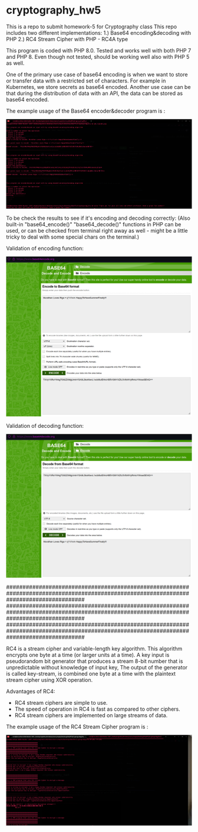 # cryptography_hw5
This is a repo to submit homework-5 for Cryptography class
This repo includes two different implementations:
1.) Base64 encoding&decoding with PHP
2.) RC4 Stream Cipher with PHP - RC4A type



This program is coded with PHP 8.0. Tested and works well with both PHP 7 and PHP 8. Even though not tested, should be working well also with PHP 5 as well.


One of the primary use case of base64 encoding is when we want to store or transfer data with a restricted set of characters. For example in Kubernetes, we store secrets as base64 encoded. Another use case can be that during the distribution of data with an API, the data can be stored as base64 encoded.


The example usage of the Base64 encoder&decoder program is :

![alt text](https://github.com/maytekin/cryptography_hw5/blob/main/sc-1.png?raw=true)


To be check the results to see if it's encoding and decoding correctly: (Also built-in "base64_encode()" "base64_decode()" functions in PHP can be used, or can be checked from terminal right away as well - might be a little tricky to deal with some special chars on the terminal.)

Validation of encoding function:

![alt text](https://github.com/maytekin/cryptography_hw5/blob/main/proof_encode.png?raw=true)

Validation of decoding function:

![alt text](https://github.com/maytekin/cryptography_hw5/blob/main/proof_decode.png?raw=true)

########################################################################################################################################
########################################################################################################################################
########################################################################################################################################

RC4 is a stream cipher and variable-length key algorithm. This algorithm encrypts one byte at a time (or larger units at a time).
A key input is pseudorandom bit generator that produces a stream 8-bit number that is unpredictable without knowledge of input key, The output of the generator is called key-stream, is combined one byte at a time with the plaintext stream cipher using XOR operation.

Advantages of RC4:

- RC4 stream ciphers are simple to use.
- The speed of operation in RC4 is fast as compared to other ciphers.
- RC4 stream ciphers are implemented on large streams of data.

The example usage of the RC4 Stream Cipher program is :

![alt text](https://github.com/maytekin/cryptography_hw5/blob/main/RC4.png?raw=true)

